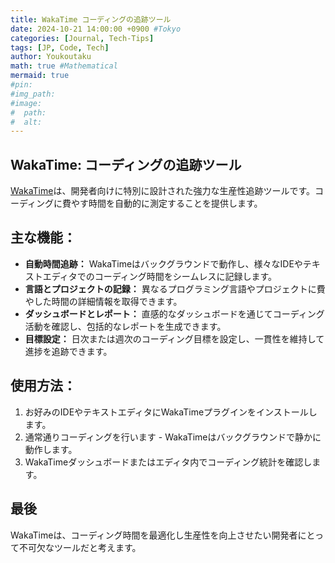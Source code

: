 ```yaml
---
title: WakaTime コーディングの追跡ツール
date: 2024-10-21 14:00:00 +0900 #Tokyo
categories: [Journal, Tech-Tips]
tags: [JP, Code, Tech]
author: Youkoutaku
math: true #Mathematical
mermaid: true
#pin: 
#img_path: 
#image:
#  path:
#  alt:
---
```


## WakaTime: コーディングの追跡ツール

[WakaTime](https://wakatime.com)は、開発者向けに特別に設計された強力な生産性追跡ツールです。コーディングに費やす時間を自動的に測定することを提供します。

## 主な機能：

- **自動時間追跡：** WakaTimeはバックグラウンドで動作し、様々なIDEやテキストエディタでのコーディング時間をシームレスに記録します。
- **言語とプロジェクトの記録：** 異なるプログラミング言語やプロジェクトに費やした時間の詳細情報を取得できます。
- **ダッシュボードとレポート：** 直感的なダッシュボードを通じてコーディング活動を確認し、包括的なレポートを生成できます。
- **目標設定：** 日次または週次のコーディング目標を設定し、一貫性を維持して進捗を追跡できます。

## 使用方法：

1. お好みのIDEやテキストエディタにWakaTimeプラグインをインストールします。
2. 通常通りコーディングを行います - WakaTimeはバックグラウンドで静かに動作します。
3. WakaTimeダッシュボードまたはエディタ内でコーディング統計を確認します。

## 最後

WakaTimeは、コーディング時間を最適化し生産性を向上させたい開発者にとって不可欠なツールだと考えます。
